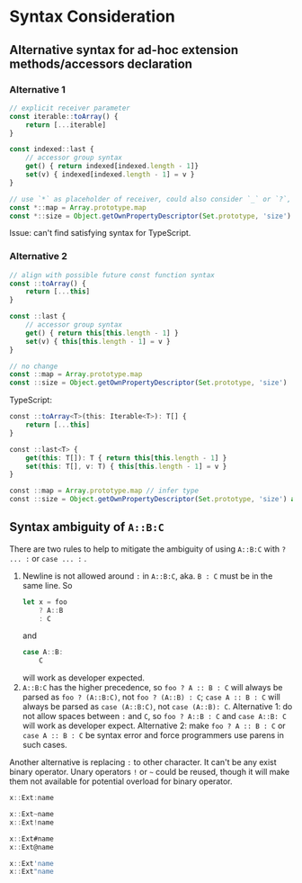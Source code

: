 # Syntax Consideration

## Alternative syntax for ad-hoc extension methods/accessors declaration

### Alternative 1

```js
// explicit receiver parameter
const iterable::toArray() {
	return [...iterable]
}

const indexed::last {
	// accessor group syntax
	get() { return indexed[indexed.length - 1]}
	set(v) { indexed[indexed.length - 1] = v }
}

// use `*` as placeholder of receiver, could also consider `_` or `?`, etc.
const *::map = Array.prototype.map
const *::size = Object.getOwnPropertyDescriptor(Set.prototype, 'size')
```

Issue: can't find satisfying syntax for TypeScript.

### Alternative 2

```js
// align with possible future const function syntax
const ::toArray() {
	return [...this]
}

const ::last {
	// accessor group syntax
	get() { return this[this.length - 1] }
	set(v) { this[this.length - 1] = v }
}

// no change
const ::map = Array.prototype.map
const ::size = Object.getOwnPropertyDescriptor(Set.prototype, 'size')
```

TypeScript:
```ts
const ::toArray<T>(this: Iterable<T>): T[] {
	return [...this]
}

const ::last<T> {
	get(this: T[]): T { return this[this.length - 1] }
	set(this: T[], v: T) { this[this.length - 1] = v }
}

const ::map = Array.prototype.map // infer type
const ::size = Object.getOwnPropertyDescriptor(Set.prototype, 'size') as { get(this: Set): number }
```


## Syntax ambiguity of `A::B:C`

There are two rules to help to mitigate the ambiguity of using `A::B:C` with `? ... :` or `case ... :` .

1. Newline is not allowed around `:` in `A::B:C`, aka. `B : C` must be in the same line. So
	```js
	let x = foo
		? A::B
		: C
	```
	and
	```js
	case A::B:
		C
	```
	will work as developer expected.
2. `A::B:C` has the higher precedence, so `foo ? A :: B : C` will always be parsed as `foo ? (A::B:C)`, not `foo ? (A::B) : C`; `case A :: B : C` will always be parsed as `case (A::B:C)`, not `case (A::B): C`.
  Alternative 1: do not allow spaces between `:` and `C`, so `foo ? A::B : C` and `case A::B: C` will work as developer expect.
  Alternative 2: make `foo ? A :: B : C` or `case A :: B : C` be syntax error and force programmers use parens in such cases.

Another alternative is replacing `:` to other character. It can't be any exist binary operator. Unary operators `!` or `~` could be reused, though it will make them not available for potential overload for binary operator.

```js
x::Ext:name

x::Ext~name
x::Ext!name

x::Ext#name
x::Ext@name

x::Ext'name
x::Ext"name
```
